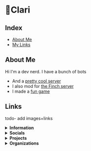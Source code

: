 # :purple_heart:Clari
## Index
- [About Me](README.md#About-Me)
- [My Links](README.md#Links)

## About Me
Hi I'm a dev nerd. I have a bunch of bots
- And a [pretty cool server](https://discord.gg/EQkDnBS)
- I also mod for [the Finch server](https://discord.gg/finchfam)
- I made a [fun game](https://ttt.zanderp25.com)

## Links
todo- add images+links

<details><summary><strong>Information</strong></summary><br>
  <ul>
    <li><a href="https://en.pronouns.page/@Clari-7744" target="_blank">pronouns.page</a></li>
  </ul>
</details>

<details>
  <summary>
    <strong>Socials</strong>
  </summary><br>
  <ul>
    <li><a href="https://twitter.com/@Clari_7744" target="_blank">Twitter</a></li>
    <li>YouTube</li>
    <li>Discord: 💜Clari#7744
  </ul>
</details>

<details>
  <summary>
    <strong>Projects</strong>
  </summary><br>
  <ul>
    <li><a href="https://discord.gg/EQkDnBS" target="_blank">Discord Server</a></li>
    <li>invite claris helper</li>
    <li>replit</li>
    <li><a href="https://ttt.zanderp25.com" target="_blank">TicTacToe</a></li>
  </ul>
</details>

<details>
  <summary>
    <strong>Organizations</strong>
  </summary><br>
  <ul>
    <li><a href="https://github.com/PortalDiscordDevelopment" target="_blank">Portal</a></li>
  </ul>
</details>
